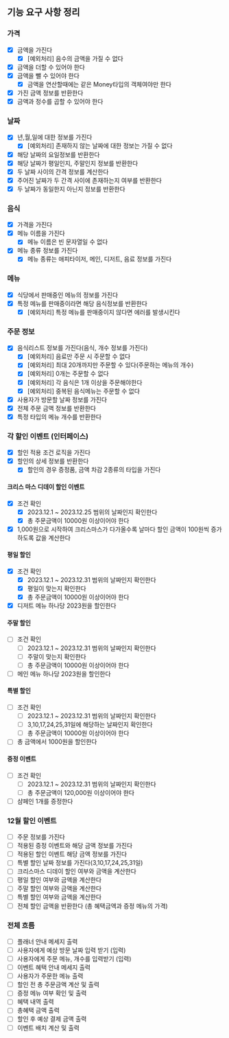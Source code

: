 ## 기능 요구 사항 정리

### 가격

- [x] 금액을 가진다
  - [x] [예외처리] 음수의 금액을 가질 수 없다
- [x] 금액을 더할 수 있어야 한다
- [x] 금액을 뺄 수 있어야 한다
  - [x] 금액을 연산할때에는 같은 Money타입의 객체여야만 한다
- [x] 가진 금액 정보를 반환한다
- [x] 금액과 정수를 곱할 수 있어야 한다

### 날짜

- [x] 년,월,일에 대한 정보를 가진다
  - [x] [예외처리] 존재하지 않는 날짜에 대한 정보는 가질 수 없다
- [x] 해당 날짜의 요일정보를 반환한다
- [x] 해당 날짜가 평일인지, 주말인지 정보를 반환한다
- [x] 두 날짜 사이의 간격 정보를 계산한다
- [x] 주어진 날짜가 두 간격 사이에 존재하는지 여부를 반환한다
- [x] 두 날짜가 동일한지 아닌지 정보를 반환한다

### 음식

- [x] 가격을 가진다
- [x] 메뉴 이름을 가진다
  - [x] 메뉴 이름은 빈 문자열일 수 없다
- [x] 메뉴 종류 정보를 가진다
  - [x] 메뉴 종류는 애피타이저, 메인, 디저트, 음료 정보를 가진다

### 메뉴

- [x] 식당에서 판매중인 메뉴의 정보를 가진다
- [x] 특정 메뉴를 판매중이라면 해당 음식정보를 반환한다
  - [x] [예외처리] 특정 메뉴를 판매중이지 않다면 에러를 발생시킨다

### 주문 정보

- [x] 음식리스트 정보를 가진다(음식, 개수 정보를 가진다)
  - [x] [예외처리] 음료만 주문 시 주문할 수 없다
  - [x] [예외처리] 최대 20개까지만 주문할 수 있다(주문하는 메뉴의 개수)
  - [x] [예외처리] 0개는 주문할 수 없다
  - [x] [예외처리] 각 음식은 1개 이상을 주문해야한다
  - [x] [예외처리] 중복된 음식메뉴는 주문할 수 없다
- [x] 사용자가 방문할 날짜 정보를 가진다
- [x] 전체 주문 금액 정보를 반환한다
- [x] 특정 타입의 메뉴 개수를 반환한다

### 각 할인 이벤트 (인터페이스)

- [x] 할인 적용 조건 로직을 가진다
- [x] 할인의 상세 정보를 반환한다
  - [x] 할인의 경우 증정품, 금액 차감 2종류의 타입을 가진다

#### 크리스 마스 디데이 할인 이벤트

- [x] 조건 확인
  - [x] 2023.12.1 ~ 2023.12.25 범위의 날짜인지 확인한다
  - [x] 총 주문금액이 10000원 이상이어야 한다
- [x] 1,000원으로 시작하여 크리스마스가 다가올수록 날마다 할인 금액이 100원씩 증가하도록 값을 계산한다

#### 평일 할인

- [x] 조건 확인
  - [x] 2023.12.1 ~ 2023.12.31 범위의 날짜인지 확인한다
  - [x] 평일이 맞는지 확인한다
  - [x] 총 주문금액이 10000원 이상이어야 한다
- [x] 디저트 메뉴 하나당 2023원을 할인한다

#### 주말 할인

- [ ] 조건 확인
  - [ ] 2023.12.1 ~ 2023.12.31 범위의 날짜인지 확인한다
  - [ ] 주말이 맞는지 확인한다
  - [ ] 총 주문금액이 10000원 이상이어야 한다
- [ ] 메인 메뉴 하나당 2023원을 할인한다

#### 특별 할인

- [ ] 조건 확인
  - [ ] 2023.12.1 ~ 2023.12.31 범위의 날짜인지 확인한다
  - [ ] 3,10,17,24,25,31일에 해당하는 날짜인지 확인한다
  - [ ] 총 주문금액이 10000원 이상이어야 한다
- [ ] 총 금액에서 1000원을 할인한다

#### 증정 이벤트

- [ ] 조건 확인
  - [ ] 2023.12.1 ~ 2023.12.31 범위의 날짜인지 확인한다
  - [ ] 총 주문금액이 120,000원 이상이어야 한다
- [ ] 샴페인 1개를 증정한다

### 12월 할인 이벤트

- [ ] 주문 정보를 가진다
- [ ] 적용된 증정 이벤트와 해당 금액 정보를 가진다
- [ ] 적용된 할인 이벤트 해당 금액 정보를 가진다
- [ ] 특별 할인 날짜 정보를 가진다(3,10,17,24,25,31일)
- [ ] 크리스마스 디데이 할인 여부와 금액을 계산한다
- [ ] 평일 할인 여부와 금액을 계산한다
- [ ] 주말 할인 여부와 금액을 계산한다
- [ ] 특별 할인 여부와 금액을 계산한다
- [ ] 전체 할인 금액을 반환한다 (총 혜택금액과 증정 메뉴의 가격)

### 전체 흐름

- [ ] 플래너 안내 메세지 출력
- [ ] 사용자에게 예상 방문 날짜 입력 받기 (입력)
- [ ] 사용자에게 주문 메뉴, 개수를 입력받기 (입력)
- [ ] 이벤트 혜택 안내 메세지 출력
- [ ] 사용자가 주문한 메뉴 출력
- [ ] 할인 전 총 주문금액 계산 및 출력
- [ ] 증정 메뉴 여부 확인 및 출력
- [ ] 혜택 내역 출력
- [ ] 총혜택 금액 출력
- [ ] 할인 후 예상 결제 금액 출력
- [ ] 이벤트 배치 계산 및 출력
